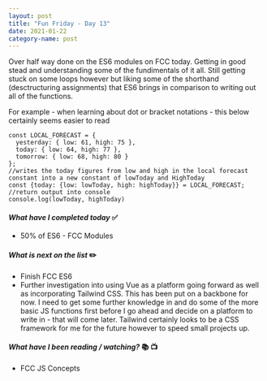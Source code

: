 ```yaml
---
layout: post
title: "Fun Friday - Day 13"
date: 2021-01-22
category-name: post
---
```


Over half way done on the ES6 modules on FCC today.  Getting in good stead and understanding some of the fundimentals of it all.  Still getting stuck on some loops however but liking some of the shorthand (desctructuring assignments) that ES6 brings in comparison to writing out all of the functions.

For example - when learning about dot or bracket notations - this below certainly seems easier to read

```JS
const LOCAL_FORECAST = {
  yesterday: { low: 61, high: 75 },
  today: { low: 64, high: 77 },
  tomorrow: { low: 68, high: 80 }
};
//writes the today figures from low and high in the local forecast constant into a new constant of lowToday and HighToday
const {today: {low: lowToday, high: highToday}} = LOCAL_FORECAST;
//return output into console
console.log(lowToday, highToday)
```

#### ***What have I completed today*** :white_check_mark:

- 50% of ES6 - FCC Modules

#### ***What is next on the list*** :pencil2:

- Finish FCC ES6
- Further investigation into using Vue as a platform going forward as well as incorporating Tailwind CSS.  This has been put on a backbone for now.  I need to get some further knowledge in and do some of the more basic JS functions first before I go ahead and decide on a platform to write in - that will come later.  Tailwind certainly looks to be a CSS framework for me for the future however to speed small projects up.

#### ***What have I been reading / watching?*** :books: :tv:

- FCC JS Concepts
